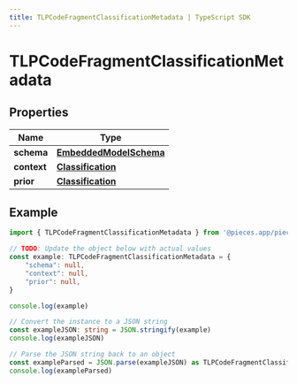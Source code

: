 ```yaml
---
title: TLPCodeFragmentClassificationMetadata | TypeScript SDK
---
```



# TLPCodeFragmentClassificationMetadata


## Properties

Name | Type
------------ | -------------
**schema** | [**EmbeddedModelSchema**](EmbeddedModelSchema)
**context** | [**Classification**](Classification)
**prior** | [**Classification**](Classification)

## Example

```typescript
import { TLPCodeFragmentClassificationMetadata } from '@pieces.app/pieces-os-client'

// TODO: Update the object below with actual values
const example: TLPCodeFragmentClassificationMetadata = {
    "schema": null,
    "context": null,
    "prior": null,
}

console.log(example)

// Convert the instance to a JSON string
const exampleJSON: string = JSON.stringify(example)
console.log(exampleJSON)

// Parse the JSON string back to an object
const exampleParsed = JSON.parse(exampleJSON) as TLPCodeFragmentClassificationMetadata
console.log(exampleParsed)
```


